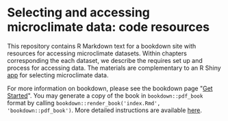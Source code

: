 # Selecting and accessing microclimate data: code resources

This repository contains R Markdown text for a bookdown site with resources for accessing microclimate datasets. Within chapters corresponding the each dataset, we describe the requires set up and process for accessing data. The materials are complementary to an R Shiny [app](https://github.com/trenchproject/RShiny_Microclim) for selecting microclimate data.

For more information on bookdown, please see the bookdown page "[Get Started](https://bookdown.org/yihui/bookdown/get-started.html)". You may generate a copy of the book in `bookdown::pdf_book` format by calling `bookdown::render_book('index.Rmd', 'bookdown::pdf_book')`. More detailed instructions are available [here]( https://bookdown.org/yihui/bookdown/build-the-book.html).
